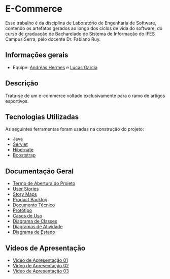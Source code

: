 # E-Commerce
Esse trabalho é da disciplina de Laboratório de Engenharia de Software, contendo os artefatos gerados ao longo dos ciclos de vida do software, do curso de graduação de Bacharelado de Sistema de Informação do IFES Campus Serra, pelo docente Dr. Fabiano Ruy.

## Informações gerais
* Equipe: [Andréas Hermes](https://github.com/andreasjose) e [Lucas Garcia](https://github.com/lucasoliveiragarcia)

## Descrição
Trata-se de um e-commerce voltado exclusivamente para o ramo de artigos esportivos.

## Tecnologias Utilizadas
As seguintes ferramentas foram usadas na construção do projeto:
* [Java](https://www.java.com/pt-BR/)
* [Servlet](https://pt.wikipedia.org/wiki/Servlet)
* [Hibernate](https://hibernate.org/)
* [Booststrap](https://getbootstrap.com/)


## Documentação Geral
* [Termo de Abertura do Projeto](https://github.com/andreasjose/E-Commerce/blob/main/Documentos/Termo%20de%20Abertura%20de%20Projeto.pdf)
* [User Stories](https://github.com/andreasjose/E-Commerce/blob/main/Documentos/Historias%20de%20usuarios/Hist%C3%B3rias%20de%20Usu%C3%A1rios%20v3.pdf)
* [Story Maps](https://github.com/andreasjose/E-Commerce/blob/main/Documentos/Story%20maps.pdf)
* [Product Backlog](https://github.com/andreasjose/E-Commerce/blob/main/Documentos/Product%20Backlog/V4-Product%20Backlog.pdf)
* [Documento Técnico](https://github.com/andreasjose/E-Commerce/blob/main/Documentos/Documento%20t%C3%A9cnico/V3-Documento%20T%C3%A9cnico.pdf)
* [Protótipo](https://github.com/andreasjose/E-Commerce/blob/main/Prot%C3%B3tipo%20de%20Telas/Prot%C3%B3tipo%20de%20telas%20v3.pdf)
* [Casos de Uso](https://github.com/andreasjose/E-Commerce/blob/main/Diagramas/Casos%20de%20uso%20v2.pdf)
* [Diagrama de Classes](https://github.com/andreasjose/E-Commerce/blob/main/Diagramas/Diagrama%20de%20classes%20v2.pdf)
* [Diagramas de Atividade](https://github.com/andreasjose/E-Commerce/blob/main/Diagramas/Diagramas%20de%20atividade%20v2.pdf)
* [Diagrama de Estado](https://github.com/andreasjose/E-Commerce/blob/main/Diagramas/Diagrama%20de%20estado.pdf)

## Vídeos de Apresentação
* [Vídeo de Apresentação 01](https://www.youtube.com/watch?v=ZEXP3O6YiU&feature=youtu.be)
* [Vídeo de Apresentação 02](https://drive.google.com/file/d/1omJ9f3am-BPpVtKXIjwzKAqaeU9jlH81/view?usp=sharing)
* [Vídeo de Apresentação 03](https://drive.google.com/file/d/11cAkfxseRqfiXMTOwxtTgJ9dnE47rlF5/view)

